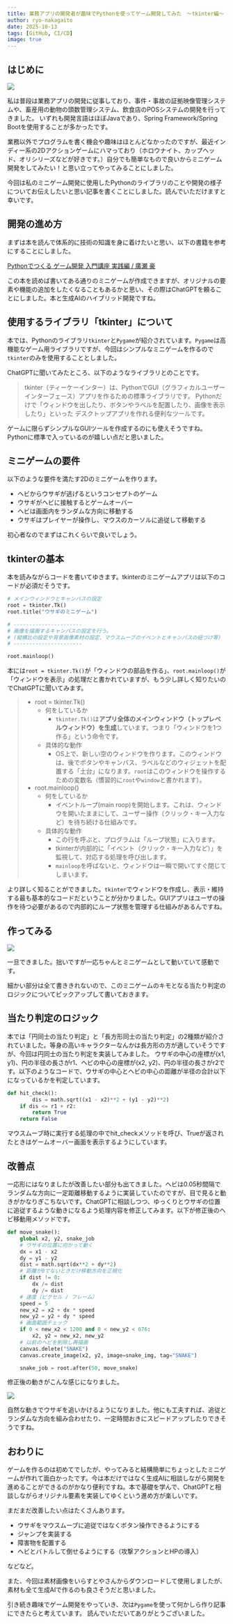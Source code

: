 ```yaml
---
title: 業務アプリの開発者が趣味でPythonを使ってゲーム開発してみた　～tkinter編～
author: ryo-nakagaito
date: 2025-10-13
tags: [GitHub, CI/CD]
image: true
---
```


## はじめに

![](/img/blogs/2025/1013_python-game/python-game-top.gif)

私は普段は業務アプリの開発に従事しており、事件・事故の証拠映像管理システムや、畜産用の動物の頭数管理システム、飲食店のPOSシステムの開発を行ってきました。
いずれも開発言語はほぼJavaであり、Spring Framework/Spring Bootを使用することが多かったです。

業務以外でプログラムを書く機会や趣味はほとんどなかったのですが、最近インディー系の2Dアクションゲームにハマっており（ホロウナイト、カップヘッド、オリシリーズなどが好きです。）自分でも簡単なもので良いからミニゲーム開発をしてみたい！と思い立ってやってみることにしました。

今回は私のミニゲーム開発に使用したPythonのライブラリのことや開発の様子についてお伝えしたいと思い記事を書くことにしました。読んでいただけますと幸いです。

## 開発の進め方
まずは本を読んで体系的に技術の知識を身に着けたいと思い、以下の書籍を参考にすることにしました。

[Pythonでつくる ゲーム開発 入門講座 実践編 / 廣瀬 豪 ](https://www.amazon.co.jp/dp/4800712564?ref_=cm_sw_r_ffobk_cp_ud_dp_DSFGHR8G1Y7RSRAG3WPH_1&bestFormat=true)

この本を読めば書いてある通りのミニゲームが作成できますが、オリジナルの要素や機能の追加をしたくなることもあるかと思い、その際はChatGPTを頼ることにしました。本と生成AIのハイブリッド開発ですね。

## 使用するライブラリ「tkinter」について
本では、Pythonのライブラリ`tkinter`と`Pygame`が紹介されています。`Pygame`は高機能なゲーム用ライブラリですが、今回はシンプルなミニゲームを作るので`tkinter`のみを使用することとしました。

ChatGPTに聞いてみたところ、以下のようなライブラリとのことです。

> tkinter（ティーケーインター）は、PythonでGUI（グラフィカルユーザーインターフェース）アプリを作るための標準ライブラリです。
> Pythonだけで「ウィンドウを出したり、ボタンやラベルを配置したり、画像を表示したり」といった
デスクトップアプリを作れる便利なツールです。

ゲームに限らずシンプルなGUIツールを作成するのにも使えそうですね。Pythonに標準で入っているのが嬉しい点だと思いました。

## ミニゲームの要件
以下のような要件を満たす2Dのミニゲームを作ります。

- ヘビからウサギが逃げるというコンセプトのゲーム
- ウサギがヘビに接触するとゲームオーバー
- ヘビは画面内をランダムな方向に移動する
- ウサギはプレイヤーが操作し、マウスのカーソルに追従して移動する

初心者なのでまずはこれくらいで良いでしょう。

## tkinterの基本
本を読みながらコードを書いてゆきます。tkinterのミニゲームアプリは以下のコードが必須だそうです。
```Python
# メインウィンドウとキャンバスの設定
root = tkinter.Tk()
root.title("ウサギのミニゲーム")

# ----------------------
# 画像を描画するキャンバスの設定を行う。
# (縦横比の設定や背景画像素材の設定、マウスムーブのイベントとキャンバスの紐づけ等)
# ----------------------

root.mainloop()
```

本には`root = tkinter.Tk()`が「ウィンドウの部品を作る」、`root.mainloop()`が「ウィンドウを表示」の処理だと書かれていますが、もう少し詳しく知りたいのでChatGPTに聞いてみます。

> - root = tkinter.Tk()
>   - 何をしているか</br>
>     - `tkinter.Tk()`は**アプリ全体のメインウィンドウ（トップレベルウィンドウ）を生成**しています。つまり「ウィンドウを1つ作る」という命令です。
>   - 具体的な動作
>     - OS上で、新しい空のウィンドウを作ります。このウィンドウは、後でボタンやキャンバス、ラベルなどのウィジェットを配置する「土台」になります。`root`はこのウィンドウを操作するための変数名（慣習的に`root`や`window`と書かれます）。
> - root.mainloop()
>   - 何をしているか
>     - イベントループ(main roop)を開始します。これは、ウィンドウを開いたままにして、ユーザー操作（クリック・キー入力など）を待ち続ける仕組みです。
>   - 具体的な動作
>     - この行を呼ぶと、プログラムは「ループ状態」に入ります。
>     - tkinterが内部的に「イベント（クリック・キー入力など）」を監視して、対応する処理を呼び出します。
>     - `mainloop`を呼ばないと、ウィンドウは一瞬で開いてすぐ閉じてしまいます。

より詳しく知ることができました。`tkinter`でウィンドウを作成し、表示・維持する最も基本的なコードだということが分かりました。GUIアプリはユーザの操作を待つ必要があるので内部的にループ状態を管理する仕組みがあるんですね。

## 作ってみる

![](/img/blogs/2025/1013_python-game/python-game-playing_1.gif)

一旦できました。拙いですが一応ちゃんとミニゲームとして動いていて感動です。

細かい部分は全て書ききれないので、このミニゲームのキモとなる当たり判定のロジックについてピックアップして書いておきます。

## 当たり判定のロジック
本では「円同士の当たり判定」と「長方形同士の当たり判定」の2種類が紹介されていました。等身の高いキャラクターなんかは長方形の方が適していそうですが、今回は円同士の当たり判定を実装してみました。
ウサギの中心の座標が(x1, y1)、円の半径の長さがr1、ヘビの中心の座標が(x2, y2)、円の半径の長さがr2です。以下のようなコードで、ウサギの中心とヘビの中心の距離が半径の合計以下になっているかを判定しています。

```Python
def hit_check():
        dis = math.sqrt((x1 - x2)**2 + (y1 - y2)**2)
    if dis <= r1 + r2:
        return True
    return False
```

マウスムーブ時に実行する処理の中でhit_checkメソッドを呼び、Trueが返されたときはゲームオーバー画面を表示するようにしています。

## 改善点
一応形にはなりましたが改善したい部分も出てきました。ヘビは0.05秒間隔でランダムな方向に一定距離移動するように実装していたのですが、目で見ると動きがかなりぎこちないです。ChatGPTに相談しつつ、ゆっくりとウサギの位置に追従するような動きになるよう処理内容を修正してみます。以下が修正後のヘビ移動用メソッドです。

```Python
def move_snake():
    global x2, y2, snake_job
    # ウサギの位置に向かって動く
    dx = x1 - x2
    dy = y1 - y2
    dist = math.sqrt(dx**2 + dy**2)
    # 距離が0でないときだけ移動方向を正規化
    if dist != 0:
        dx /= dist
        dy /= dist
    # 速度（ピクセル / フレーム）
    speed = 5
    new_x2 = x2 + dx * speed
    new_y2 = y2 + dy * speed
    # 画面範囲チェック
    if 0 < new_x2 < 1200 and 0 < new_y2 < 676:
        x2, y2 = new_x2, new_y2
    # 以前のヘビを削除し再描画
    canvas.delete("SNAKE")
    canvas.create_image(x2, y2, image=snake_img, tag="SNAKE")

    snake_job = root.after(50, move_snake)
```

修正後の動きがこんな感じになりました。

![](/img/blogs/2025/1013_python-game/python-game-playing_2.gif)

自然な動きでウサギを追いかけるようになりました。他にも工夫すれば、追従とランダムな方向を組み合わせたり、一定時間おきにスピードアップしたりできそうですね。

## おわりに
ゲームを作るのは初めてでしたが、やってみると結構簡単にちょっとしたミニゲームが作れて面白かったです。今は本だけではなく生成AIに相談しながら開発を進めることができるのがかなり便利ですね。本で基礎を学んで、ChatGPTと相談しながらオリジナル要素を実装してゆくという進め方が楽しいです。

まだまだ改善したい点はたくさんあります。
- ウサギをマウスムーブに追従ではなくボタン操作できるようにする
- ジャンプを実装する
- 障害物を配置する
- ヘビとバトルして倒せるようにする（攻撃アクションとHPの導入）

などなど。

また、今回は素材画像をいらすとやさんからダウンロードして使用しましたが、素材も全て生成AIで作るのも良さそうだと思いました。

引き続き趣味でゲーム開発をやっていき、次は`Pygame`を使って何かしら作り記事にできたらと考えています。
読んでいただいてありがとうございました。